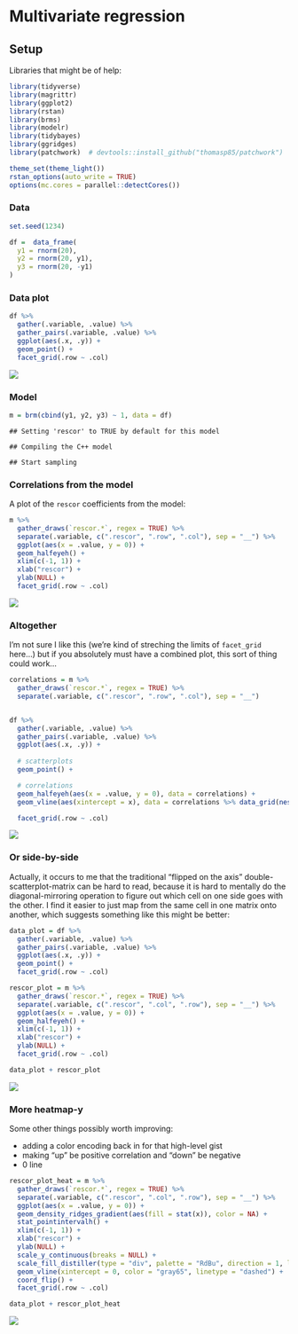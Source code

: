 Multivariate regression
================

## Setup

Libraries that might be of help:

``` r
library(tidyverse)
library(magrittr)
library(ggplot2)
library(rstan)
library(brms)
library(modelr)
library(tidybayes)
library(ggridges)
library(patchwork)  # devtools::install_github("thomasp85/patchwork")

theme_set(theme_light())
rstan_options(auto_write = TRUE)
options(mc.cores = parallel::detectCores())
```

### Data

``` r
set.seed(1234)

df =  data_frame(
  y1 = rnorm(20),
  y2 = rnorm(20, y1),
  y3 = rnorm(20, -y1)
)
```

### Data plot

``` r
df %>%
  gather(.variable, .value) %>%
  gather_pairs(.variable, .value) %>%
  ggplot(aes(.x, .y)) +
  geom_point() +
  facet_grid(.row ~ .col)
```

![](multivariate-regression_files/figure-gfm/unnamed-chunk-2-1.png)<!-- -->

### Model

``` r
m = brm(cbind(y1, y2, y3) ~ 1, data = df)
```

    ## Setting 'rescor' to TRUE by default for this model

    ## Compiling the C++ model

    ## Start sampling

### Correlations from the model

A plot of the `rescor` coefficients from the model:

``` r
m %>%
  gather_draws(`rescor.*`, regex = TRUE) %>%
  separate(.variable, c(".rescor", ".row", ".col"), sep = "__") %>%
  ggplot(aes(x = .value, y = 0)) +
  geom_halfeyeh() +
  xlim(c(-1, 1)) +
  xlab("rescor") +
  ylab(NULL) +
  facet_grid(.row ~ .col)
```

![](multivariate-regression_files/figure-gfm/unnamed-chunk-4-1.png)<!-- -->

### Altogether

I’m not sure I like this (we’re kind of streching the limits of
`facet_grid` here…) but if you absolutely must have a combined plot,
this sort of thing could work…

``` r
correlations = m %>%
  gather_draws(`rescor.*`, regex = TRUE) %>%
  separate(.variable, c(".rescor", ".row", ".col"), sep = "__")


df %>%
  gather(.variable, .value) %>%
  gather_pairs(.variable, .value) %>%
  ggplot(aes(.x, .y)) +
  
  # scatterplots
  geom_point() +

  # correlations
  geom_halfeyeh(aes(x = .value, y = 0), data = correlations) +
  geom_vline(aes(xintercept = x), data = correlations %>% data_grid(nesting(.row, .col), x = c(-1, 0, 1))) +

  facet_grid(.row ~ .col)
```

![](multivariate-regression_files/figure-gfm/unnamed-chunk-5-1.png)<!-- -->

### Or side-by-side

Actually, it occurs to me that the traditional “flipped on the axis”
double-scatterplot-matrix can be hard to read, because it is hard to
mentally do the diagonal-mirroring operation to figure out which cell on
one side goes with the other. I find it easier to just map from the same
cell in one matrix onto another, which suggests something like this
might be better:

``` r
data_plot = df %>%
  gather(.variable, .value) %>%
  gather_pairs(.variable, .value) %>%
  ggplot(aes(.x, .y)) +
  geom_point() +
  facet_grid(.row ~ .col)

rescor_plot = m %>%
  gather_draws(`rescor.*`, regex = TRUE) %>%
  separate(.variable, c(".rescor", ".col", ".row"), sep = "__") %>%
  ggplot(aes(x = .value, y = 0)) +
  geom_halfeyeh() +
  xlim(c(-1, 1)) +
  xlab("rescor") +
  ylab(NULL) +
  facet_grid(.row ~ .col)

data_plot + rescor_plot
```

![](multivariate-regression_files/figure-gfm/unnamed-chunk-6-1.png)<!-- -->

### More heatmap-y

Some other things possibly worth improving:

  - adding a color encoding back in for that high-level gist
  - making “up” be positive correlation and “down” be negative
  - 0 line

<!-- end list -->

``` r
rescor_plot_heat = m %>%
  gather_draws(`rescor.*`, regex = TRUE) %>%
  separate(.variable, c(".rescor", ".col", ".row"), sep = "__") %>%
  ggplot(aes(x = .value, y = 0)) +
  geom_density_ridges_gradient(aes(fill = stat(x)), color = NA) +
  stat_pointintervalh() +
  xlim(c(-1, 1)) +
  xlab("rescor") +
  ylab(NULL) +
  scale_y_continuous(breaks = NULL) +
  scale_fill_distiller(type = "div", palette = "RdBu", direction = 1, limits = c(-1, 1), guide = FALSE) +
  geom_vline(xintercept = 0, color = "gray65", linetype = "dashed") +
  coord_flip() +
  facet_grid(.row ~ .col)

data_plot + rescor_plot_heat
```

![](multivariate-regression_files/figure-gfm/unnamed-chunk-7-1.png)<!-- -->
